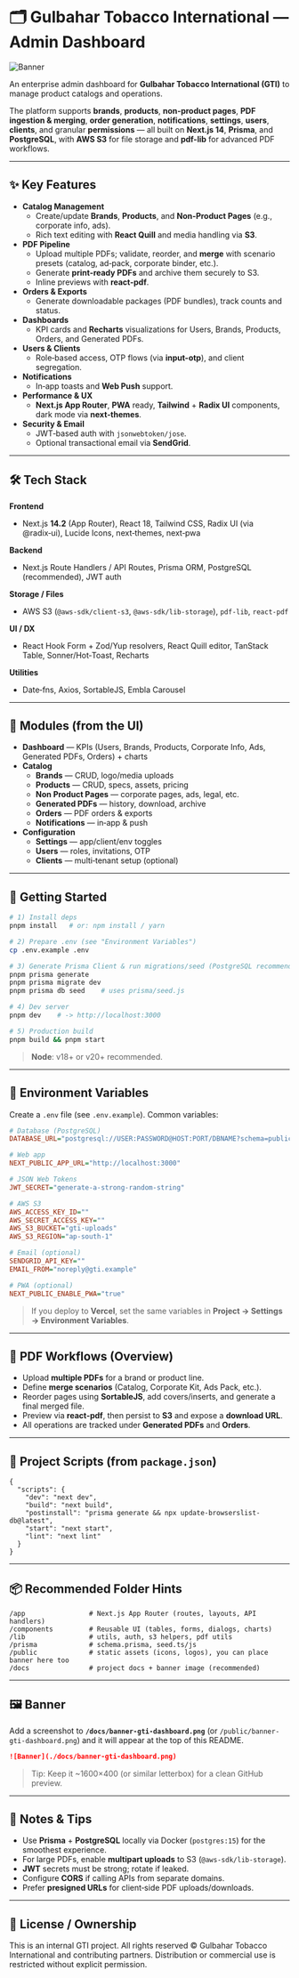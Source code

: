 # 🗂️ Gulbahar Tobacco International — Admin Dashboard

![Banner](./images/banner-gti-dashboard.png)
<!-- Place your screenshot at /docs/banner-gti-dashboard.png or /public/banner-gti-dashboard.png -->

An enterprise admin dashboard for **Gulbahar Tobacco International (GTI)** to manage product catalogs and operations.

The platform supports **brands**, **products**, **non‑product pages**, **PDF ingestion & merging**, **order generation**, **notifications**, **settings**, **users**, **clients**, and granular **permissions** — all built on **Next.js 14**, **Prisma**, and **PostgreSQL**, with **AWS S3** for file storage and **pdf-lib** for advanced PDF workflows.

---

## ✨ Key Features

- **Catalog Management**
  - Create/update **Brands**, **Products**, and **Non‑Product Pages** (e.g., corporate info, ads).
  - Rich text editing with **React Quill** and media handling via **S3**.
- **PDF Pipeline**
  - Upload multiple PDFs; validate, reorder, and **merge** with scenario presets (catalog, ad‑pack, corporate binder, etc.).
  - Generate **print‑ready PDFs** and archive them securely to S3.
  - Inline previews with **react-pdf**.
- **Orders & Exports**
  - Generate downloadable packages (PDF bundles), track counts and status.
- **Dashboards**
  - KPI cards and **Recharts** visualizations for Users, Brands, Products, Orders, and Generated PDFs.
- **Users & Clients**
  - Role‑based access, OTP flows (via **input-otp**), and client segregation.
- **Notifications**
  - In‑app toasts and **Web Push** support.
- **Performance & UX**
  - **Next.js App Router**, **PWA** ready, **Tailwind** + **Radix UI** components, dark mode via **next‑themes**.
- **Security & Email**
  - JWT‑based auth with `jsonwebtoken/jose`.
  - Optional transactional email via **SendGrid**.

---

## 🛠️ Tech Stack

**Frontend**
- Next.js **14.2** (App Router), React 18, Tailwind CSS, Radix UI (via @radix‑ui), Lucide Icons, next‑themes, next‑pwa

**Backend**
- Next.js Route Handlers / API Routes, Prisma ORM, PostgreSQL (recommended), JWT auth

**Storage / Files**
- AWS S3 (`@aws-sdk/client-s3`, `@aws-sdk/lib-storage`), `pdf-lib`, `react-pdf`

**UI / DX**
- React Hook Form + Zod/Yup resolvers, React Quill editor, TanStack Table, Sonner/Hot‑Toast, Recharts

**Utilities**
- Date‑fns, Axios, SortableJS, Embla Carousel

---

## 📸 Modules (from the UI)

- **Dashboard** — KPIs (Users, Brands, Products, Corporate Info, Ads, Generated PDFs, Orders) + charts
- **Catalog**
  - **Brands** — CRUD, logo/media uploads
  - **Products** — CRUD, specs, assets, pricing
  - **Non Product Pages** — corporate pages, ads, legal, etc.
  - **Generated PDFs** — history, download, archive
  - **Orders** — PDF orders & exports
  - **Notifications** — in‑app & push
- **Configuration**
  - **Settings** — app/client/env toggles
  - **Users** — roles, invitations, OTP
  - **Clients** — multi‑tenant setup (optional)

---

## 🚀 Getting Started

```bash
# 1) Install deps
pnpm install   # or: npm install / yarn

# 2) Prepare .env (see "Environment Variables")
cp .env.example .env

# 3) Generate Prisma Client & run migrations/seed (PostgreSQL recommended)
pnpm prisma generate
pnpm prisma migrate dev
pnpm prisma db seed    # uses prisma/seed.js

# 4) Dev server
pnpm dev    # -> http://localhost:3000

# 5) Production build
pnpm build && pnpm start
```

> **Node**: v18+ or v20+ recommended.

---

## 🔐 Environment Variables

Create a `.env` file (see `.env.example`). Common variables:

```ini
# Database (PostgreSQL)
DATABASE_URL="postgresql://USER:PASSWORD@HOST:PORT/DBNAME?schema=public"

# Web app
NEXT_PUBLIC_APP_URL="http://localhost:3000"

# JSON Web Tokens
JWT_SECRET="generate-a-strong-random-string"

# AWS S3
AWS_ACCESS_KEY_ID=""
AWS_SECRET_ACCESS_KEY=""
AWS_S3_BUCKET="gti-uploads"
AWS_S3_REGION="ap-south-1"

# Email (optional)
SENDGRID_API_KEY=""
EMAIL_FROM="noreply@gti.example"

# PWA (optional)
NEXT_PUBLIC_ENABLE_PWA="true"
```

> If you deploy to **Vercel**, set the same variables in **Project → Settings → Environment Variables**.

---

## 🧩 PDF Workflows (Overview)

- Upload **multiple PDFs** for a brand or product line.
- Define **merge scenarios** (Catalog, Corporate Kit, Ads Pack, etc.).
- Reorder pages using **SortableJS**, add covers/inserts, and generate a final merged file.
- Preview via **react-pdf**, then persist to **S3** and expose a **download URL**.
- All operations are tracked under **Generated PDFs** and **Orders**.

---

## 🧱 Project Scripts (from `package.json`)

```jsonc
{
  "scripts": {
    "dev": "next dev",
    "build": "next build",
    "postinstall": "prisma generate && npx update-browserslist-db@latest",
    "start": "next start",
    "lint": "next lint"
  }
}
```

---

## 📦 Recommended Folder Hints

```
/app                # Next.js App Router (routes, layouts, API handlers)
/components         # Reusable UI (tables, forms, dialogs, charts)
/lib                # utils, auth, s3 helpers, pdf utils
/prisma             # schema.prisma, seed.ts/js
/public             # static assets (icons, logos), you can place banner here too
/docs               # project docs + banner image (recommended)
```

---

## 🖼️ Banner

Add a screenshot to **`/docs/banner-gti-dashboard.png`** (or `/public/banner-gti-dashboard.png`) and it will appear at the top of this README.

```md
![Banner](./docs/banner-gti-dashboard.png)
```

> Tip: Keep it ~1600×400 (or similar letterbox) for a clean GitHub preview.

---

## 🧪 Notes & Tips

- Use **Prisma** + **PostgreSQL** locally via Docker (`postgres:15`) for the smoothest experience.
- For large PDFs, enable **multipart uploads** to S3 (`@aws-sdk/lib-storage`).
- **JWT** secrets must be strong; rotate if leaked.
- Configure **CORS** if calling APIs from separate domains.
- Prefer **presigned URLs** for client‑side PDF uploads/downloads.

---

## 📄 License / Ownership

This is an internal GTI project. All rights reserved © Gulbahar Tobacco International and contributing partners.
Distribution or commercial use is restricted without explicit permission.
